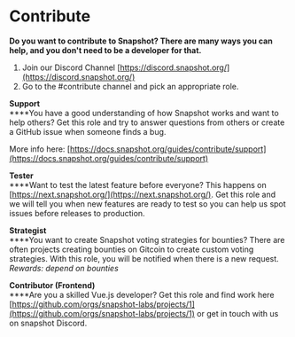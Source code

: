 # Contribute

**Do you want to contribute to Snapshot? There are many ways you can help, and you don't need to be a developer for that.**

1. Join our Discord Channel [https://discord.snapshot.org/](https://discord.snapshot.org/)
2. Go to the #contribute channel and pick an appropriate role.&#x20;

**Support**\
****You have a good understanding of how Snapshot works and want to help others? Get this role and try to answer questions from others or create a GitHub issue when someone finds a bug.&#x20;

More info here: [https://docs.snapshot.org/guides/contribute/support](https://docs.snapshot.org/guides/contribute/support)

**Tester**\
****Want to test the latest feature before everyone? This happens on [https://next.snapshot.org/](https://next.snapshot.org/). Get this role and we will tell you when new features are ready to test so you can help us spot issues before releases to production.

**Strategist**\
****You want to create Snapshot voting strategies for bounties? There are often projects creating bounties on Gitcoin to create custom voting strategies. With this role, you will be notified when there is a new request. _Rewards: depend on bounties_

**Contributor (Frontend)**\
****Are you a skilled Vue.js developer? Get this role and find work here [https://github.com/orgs/snapshot-labs/projects/1](https://github.com/orgs/snapshot-labs/projects/1) or get in touch with us on snapshot Discord.
